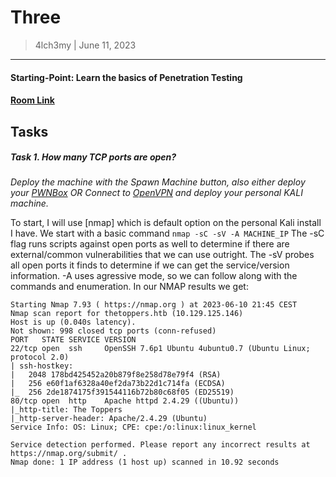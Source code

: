 # Three
> 4lch3my | June 11, 2023
-------------------
#### Starting-Point: Learn the basics of Penetration Testing
#### [Room Link](https://app.hackthebox.com/starting-point)

## Tasks
##### Task 1. How many TCP ports are open?

*Deploy the machine with the Spawn Machine button, also either deploy your [PWNBox](https://help.hackthebox.com/en/articles/5185608-introduction-to-pwnbox) OR Connect to [OpenVPN](https://help.hackthebox.com/en/articles/5185687-introduction-to-lab-access) and deploy your personal KALI machine.*

To start, I will use [nmap] which is default option on the personal Kali install I have. We start with a basic command
  `nmap -sC -sV -A MACHINE_IP`
The -sC flag runs scripts against open ports as well to determine if there are external/common vulnerabilities that we can use outright. The -sV probes all open ports it finds to determine if we can get the service/version information. -A uses agressive mode, so we can follow along with the commands and enumeration.
  In our NMAP results we get:

```
Starting Nmap 7.93 ( https://nmap.org ) at 2023-06-10 21:45 CEST 
Nmap scan report for thetoppers.htb (10.129.125.146)
Host is up (0.040s latency).
Not shown: 998 closed tcp ports (conn-refused)
PORT   STATE SERVICE VERSION
22/tcp open  ssh     OpenSSH 7.6p1 Ubuntu 4ubuntu0.7 (Ubuntu Linux; protocol 2.0)
| ssh-hostkey:
|   2048 178bd425452a20b879f8e258d78e79f4 (RSA)
|   256 e60f1af6328a40ef2da73b22d1c714fa (ECDSA)
|_  256 2de1874175f391544116b72b80c68f05 (ED25519)
80/tcp open  http    Apache httpd 2.4.29 ((Ubuntu))
|_http-title: The Toppers
|_http-server-header: Apache/2.4.29 (Ubuntu)
Service Info: OS: Linux; CPE: cpe:/o:linux:linux_kernel

Service detection performed. Please report any incorrect results at https://nmap.org/submit/ .
Nmap done: 1 IP address (1 host up) scanned in 10.92 seconds
```
